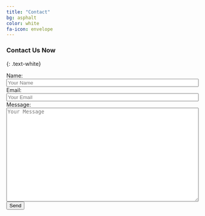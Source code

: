 ```yaml
---
title: "Contact"
bg: asphalt
color: white
fa-icon: envelope
---
```


### Contact Us Now
{: .text-white}

<form id="msgform" method="POST">

<div class="row">
	<label for="name">Name:</label> 
	<input type="text" name="name" placeholder="Your Name" style="width: 100%;" maxlength="40" required />
	<label for="email">Email:</label> 
	<input type="email" name="_replyto" placeholder="Your Email" style="width: 100%;" maxlength="40" required />
</div>

<div class="row">
	<label for="message">Message:</label>
	<textarea name="message" style="width: 100%;" rows="16" maxlength="600" placeholder="Your Message" required></textarea>
</div>

<div class="row">
<input type="hidden" name="product" value="Leo Folder Locker" />
<input type="submit" value="Send" >
</div>

</form>

<script>
    var contactform =  document.getElementById('msgform');
    contactform.setAttribute('action', '//formspree.io/' + 'usmanaura47' + '@' + 'gmail' + '.' + 'com');
</script>